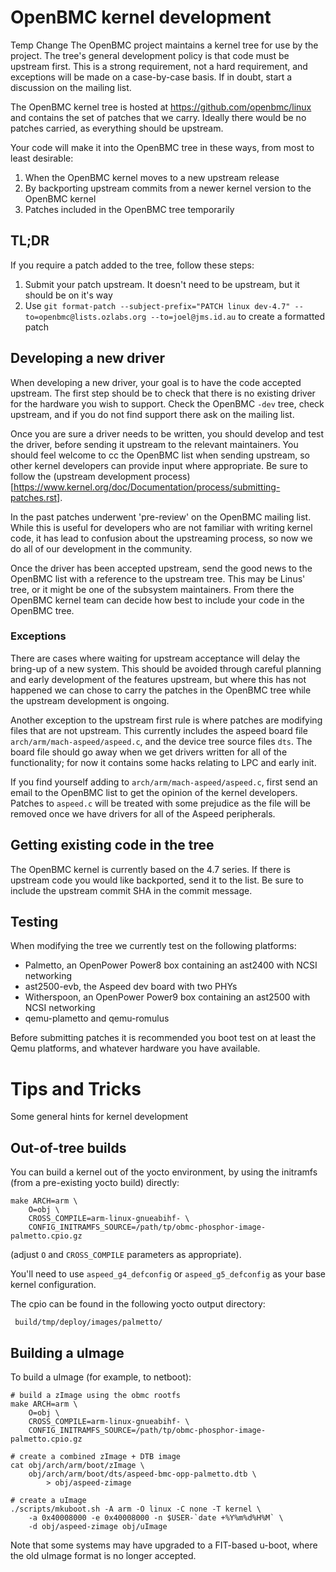 # OpenBMC kernel development
Temp Change
The OpenBMC project maintains a kernel tree for use by the project. The tree's general development policy is that code must be upstream first. This is a strong requirement, not a hard requirement, and exceptions will be made on a case-by-case basis. If in doubt, start a discussion on the mailing list.

The OpenBMC kernel tree is hosted at https://github.com/openbmc/linux and contains the set of patches that we carry. Ideally there would be no patches carried, as everything should be upstream.

Your code will make it into the OpenBMC tree in these ways, from most to least desirable:

1. When the OpenBMC kernel moves to a new upstream release
2. By backporting upstream commits from a newer kernel version to the OpenBMC kernel
3. Patches included in the OpenBMC tree temporarily

## TL;DR

If you require a patch added to the tree, follow these steps:

1. Submit your patch upstream. It doesn't need to be upstream, but it should be on it's way
2. Use ```git format-patch --subject-prefix="PATCH linux dev-4.7" --to=openbmc@lists.ozlabs.org --to=joel@jms.id.au``` to create a formatted patch

## Developing a new driver

When developing a new driver, your goal is to have the code accepted upstream. The first step should be to check that there is no existing driver for the hardware you wish to support. Check the OpenBMC `-dev` tree, check upstream, and if you do not find support there ask on the mailing list.

Once you are sure a driver needs to be written, you should develop and test the driver, before sending it upstream to the relevant maintainers. You should feel welcome to cc the OpenBMC list when sending upstream, so other kernel developers can provide input where appropriate. Be sure to follow the (upstream development process)[https://www.kernel.org/doc/Documentation/process/submitting-patches.rst].

In the past patches underwent 'pre-review' on the OpenBMC mailing list. While this is useful for developers who are not familiar with writing kernel code, it has lead to confusion about the upstreaming process, so now we do all of our development in the community.

Once the driver has been accepted upstream, send the good news to the OpenBMC list with a reference to the upstream tree. This may be Linus' tree, or it might be one of the subsystem maintainers. From there the OpenBMC kernel team can decide how best to include your code in the OpenBMC tree.

### Exceptions

There are cases where waiting for upstream acceptance will delay the bring-up of a new system. This should be avoided through careful planning and early development of the features upstream, but where this has not happened we can chose to carry the patches in the OpenBMC tree while the upstream development is ongoing.

Another exception to the upstream first rule is where patches are modifying files that are not upstream. This currently includes the aspeed board file `arch/arm/mach-aspeed/aspeed.c`, and the device tree source files `dts`. The board file should go away when we get drivers written for all of the functionality; for now it contains some hacks relating to LPC and early init.

If you find yourself adding to `arch/arm/mach-aspeed/aspeed.c`, first send an email to the OpenBMC list to get the opinion of the kernel developers. Patches to `aspeed.c` will be treated with some prejudice as the file will be removed once we have drivers for all of the Aspeed peripherals.

## Getting existing code in the tree

The OpenBMC kernel is currently based on the 4.7 series. If there is upstream code you would like backported, send it to the list. Be sure to include the upstream commit SHA in the commit message.

## Testing

When modifying the tree we currently test on the following platforms:

 - Palmetto, an OpenPower Power8 box containing an ast2400 with NCSI networking
 - ast2500-evb, the Aspeed dev board with two PHYs
 - Witherspoon, an OpenPower Power9 box containing an ast2500 with NCSI networking
 - qemu-plametto and qemu-romulus

Before submitting patches it is recommended you boot test on at least the Qemu platforms, and whatever hardware you have available.

# Tips and Tricks

Some general hints for kernel development

## Out-of-tree builds

You can build a kernel out of the yocto environment, by using the initramfs
(from a pre-existing yocto build) directly:

```
make ARCH=arm \
    O=obj \
    CROSS_COMPILE=arm-linux-gnueabihf- \
    CONFIG_INITRAMFS_SOURCE=/path/tp/obmc-phosphor-image-palmetto.cpio.gz
```

(adjust `O` and `CROSS_COMPILE` parameters as appropriate).

You'll need to use `aspeed_g4_defconfig` or `aspeed_g5_defconfig` as your base
kernel configuration.

The cpio can be found in the following yocto output directory:

```
 build/tmp/deploy/images/palmetto/
```

## Building a uImage

To build a uImage (for example, to netboot):

```
# build a zImage using the obmc rootfs
make ARCH=arm \
    O=obj \
    CROSS_COMPILE=arm-linux-gnueabihf- \
    CONFIG_INITRAMFS_SOURCE=/path/tp/obmc-phosphor-image-palmetto.cpio.gz

# create a combined zImage + DTB image
cat obj/arch/arm/boot/zImage \
    obj/arch/arm/boot/dts/aspeed-bmc-opp-palmetto.dtb \
        > obj/aspeed-zimage

# create a uImage
./scripts/mkuboot.sh -A arm -O linux -C none -T kernel \
    -a 0x40008000 -e 0x40008000 -n $USER-`date +%Y%m%d%H%M` \
    -d obj/aspeed-zimage obj/uImage
```

Note that some systems may have upgraded to a FIT-based u-boot, where the old
uImage format is no longer accepted.
